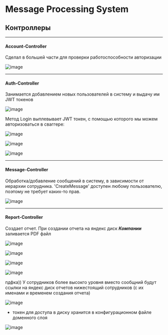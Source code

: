 # Message Processing System


## Контроллеры

---

#### Account-Controller
Сделал в большей части для проверки работоспособности авторизации

![image](https://user-images.githubusercontent.com/56086653/210601587-2cefc56a-586f-4e46-a13d-ff3b048ea4ea.png)

--- 

#### Auth-Controller
Занимается добавлением новых пользователей в систему и выдачу им JWT токенов

![image](https://user-images.githubusercontent.com/56086653/210601885-c3e2d343-0853-4bbc-8274-37a4160278aa.png)

Метод Login выплевывает JWT токен, с помощью которого мы можем авторизоваться в сваггере:

![image](https://user-images.githubusercontent.com/56086653/210603310-9fce56ef-f1ae-46aa-bfc6-629c9ac68e0d.png)

![image](https://user-images.githubusercontent.com/56086653/210603685-a31572f4-be49-43b2-b1fe-91cd4b0f1fcb.png)

![image](https://user-images.githubusercontent.com/56086653/210603844-c2f217d8-23b2-48a4-aebf-c74c6eea7b32.png)

---

#### Message-Controller 

Обработка/добавление сообщений в систему, в зависимости от иерархии сотрудника.
'CreateMessage' доступен любому пользователю, поэтому не требует каких-то прав.

![image](https://user-images.githubusercontent.com/56086653/210602409-d87f071f-1216-43a5-8221-f94ec6808124.png)

---

#### Report-Controller
Создает отчет. При создании отчета на яндекс диск ***Компании*** заливается PDF файл   

![image](https://user-images.githubusercontent.com/56086653/210602983-50fba8da-4c4b-4ca7-8164-88d5bbc5b747.png)

![image](https://user-images.githubusercontent.com/56086653/210604113-5ad106bf-2807-4182-bca2-7a26f7b0b2c0.png)

![image](https://user-images.githubusercontent.com/56086653/210604290-68a07c8e-8fbc-44b2-b349-d640f6e25f8d.png)

![image](https://user-images.githubusercontent.com/56086653/210604427-4c673f4e-7536-45ab-9d06-2ae23644f9b3.png)

пдфка))
У сотрудников более высокго уровня вместо сообщний будут ссылки на яндекс диск отчетов нижестоящий сотрудников (с их именами и временем создания отчета)

![image](https://user-images.githubusercontent.com/56086653/210605126-a836cbe4-1646-4d73-a76e-eae4cc057e4f.png)

* токен для доступа в диску хранится в конфигурационном файле доменного слоя 

![image](https://user-images.githubusercontent.com/56086653/210604772-bf6222e5-215c-4b76-aa77-631a3b756d3b.png)


